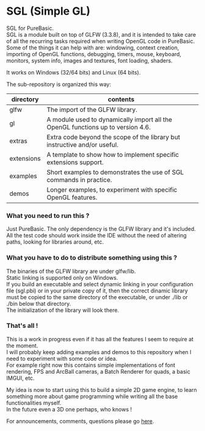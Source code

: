 # SGL (Simple GL)
SGL for PureBasic.<br>
SGL is a module built on top of GLFW (3.3.8), and it is intended to take care of all the recurring tasks required when writing OpenGL code in PureBasic.<br>
Some of the things it can help with are: windowing, context creation, importing of OpenGL functions, debugging, timers, mouse, keyboard, monitors, system info, images and textures, font loading, shaders.<br>

It works on Windows (32/64 bits) and Linux (64 bits).<br>

The sub-repository is organized this way:

| directory | contents |
| ------ | ------ |
| glfw | The import of the GLFW library. |
| gl | A module used to dynamically import all the OpenGL functions up to version 4.6. |
| extras | Extra code beyond the scope of the library but instructive and/or useful. |
| extensions | A template to show how to implement specific extensions support. |
| examples | Short examples to demonstrates the use of SGL commands in practice. |
| demos | Longer examples, to experiment with specific OpenGL features. |

### What you need to run this ?
Just PureBasic. The only dependency is the GLFW library and it's included.<br>
All the test code should work inside the IDE without the need of altering paths, looking for libraries around, etc.<br>

### What you have to do to distribute something using this ?
The binaries of the GLFW library are under glfw/lib.<br>
Static linking is supported only on Windows.<br>
If you build an executable and select dynamic linking in your configuration file (sgl.pbi) or in your private copy of it, then the correct dinamic library must be copied to the same directory of the executable, or under ./lib or ./bin below that directory.<br>
The initialization of the library will look there.<br>

### That's all !
This is a work in progress even if it has all the features I seem to require at the moment.<br>
I will probably keep adding examples and demos to this repository when I need to experiment with some code or idea.<br>
For example right now this contains simple implementations of font rendering, FPS and ArcBall cameras, a Batch Renderer for quads, a basic IMGUI, etc.<br>

My idea is now to start using this to build a simple 2D game engine, to learn something more about game programming while writing all the base functionalities myself.<br>
In the future even a 3D one perhaps, who knows !<br>

For announcements, comments, questions please go [here](https://www.purebasic.fr/english/viewtopic.php?t=81764).
